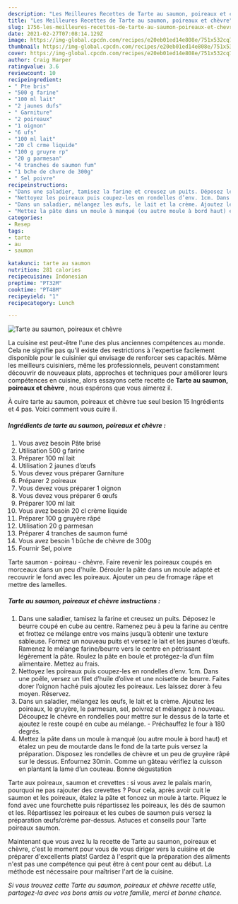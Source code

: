 ```yaml
---
description: "Les Meilleures Recettes de Tarte au saumon, poireaux et chèvre"
title: "Les Meilleures Recettes de Tarte au saumon, poireaux et chèvre"
slug: 1756-les-meilleures-recettes-de-tarte-au-saumon-poireaux-et-chevre
date: 2021-02-27T07:08:14.129Z
image: https://img-global.cpcdn.com/recipes/e20eb01ed14e808e/751x532cq70/tarte-au-saumon-poireaux-et-chevre-photo-principale-de-la-recette.jpg
thumbnail: https://img-global.cpcdn.com/recipes/e20eb01ed14e808e/751x532cq70/tarte-au-saumon-poireaux-et-chevre-photo-principale-de-la-recette.jpg
cover: https://img-global.cpcdn.com/recipes/e20eb01ed14e808e/751x532cq70/tarte-au-saumon-poireaux-et-chevre-photo-principale-de-la-recette.jpg
author: Craig Harper
ratingvalue: 3.6
reviewcount: 10
recipeingredient:
- " Pte bris"
- "500 g farine"
- "100 ml lait"
- "2 jaunes dufs"
- " Garniture"
- "2 poireaux"
- "1 oignon"
- "6 ufs"
- "100 ml lait"
- "20 cl crme liquide"
- "100 g gruyre rp"
- "20 g parmesan"
- "4 tranches de saumon fum"
- "1 bche de chvre de 300g"
- " Sel poivre"
recipeinstructions:
- "Dans une saladier, tamisez la farine et creusez un puits. Déposez le beurre coupé en cube au centre. Ramenez peu à peu la farine au centre et frottez ce mélange entre vos mains jusqu’à obtenir une texture sableuse. Formez un nouveau puits et versez le lait et les jaunes d’œufs. Ramenez le mélange farine/beurre vers le centre en pétrissant légèrement la pâte. Roulez la pâte en boule et protégez-la d’un film alimentaire. Mettez au frais."
- "Nettoyez les poireaux puis coupez-les en rondelles d’env. 1cm. Dans une poêle, versez un filet d’huile d’olive et une noisette de beurre. Faites dorer l’oignon haché puis ajoutez les poireaux. Les laissez dorer à feu moyen. Réservez."
- "Dans un saladier, mélangez les œufs, le lait et la crème. Ajoutez les poireaux, le gruyère, le parmesan, sel, poivrez et mélangez à nouveau. Découpez le chèvre en rondelles pour mettre sur le dessus de la tarte et ajoutez le reste coupé en cube au mélange.  Préchauffez le four à 180 degrés."
- "Mettez la pâte dans un moule à manqué (ou autre moule à bord haut) et étalez un peu de moutarde dans le fond de la tarte puis versez la préparation. Disposez les rondelles de chèvre et un peu de gruyère râpé sur le dessus. Enfournez 30min. Comme un gâteau vérifiez la cuisson en plantant la lame d’un couteau. Bonne dégustation"
categories:
- Resep
tags:
- tarte
- au
- saumon

katakunci: tarte au saumon 
nutrition: 281 calories
recipecuisine: Indonesian
preptime: "PT32M"
cooktime: "PT48M"
recipeyield: "1"
recipecategory: Lunch

---
```



![Tarte au saumon, poireaux et chèvre](https://img-global.cpcdn.com/recipes/e20eb01ed14e808e/751x532cq70/tarte-au-saumon-poireaux-et-chevre-photo-principale-de-la-recette.jpg)

La cuisine est peut-être l'une des plus anciennes compétences au monde. Cela ne signifie pas qu'il existe des restrictions à l'expertise facilement disponible pour le cuisinier qui envisage de renforcer ses capacités. Même les meilleurs cuisiniers, même les professionnels, peuvent constamment découvrir de nouveaux plats, approches et techniques pour améliorer leurs compétences en cuisine, alors essayons cette recette de <strong> Tarte au saumon, poireaux et chèvre </strong>, nous espérons que vous aimerez il.

<!--inarticleads1-->

À cuire tarte au saumon, poireaux et chèvre tue seul besion 15 Ingrédients et 4 pas. Voici comment vous cuire il.

##### Ingrédients de tarte au saumon, poireaux et chèvre :

1. Vous avez besoin  Pâte brisé
1. Utilisation 500 g farine
1. Préparer 100 ml lait
1. Utilisation 2 jaunes d’œufs
1. Vous devez vous préparer  Garniture
1. Préparer 2 poireaux
1. Vous devez vous préparer 1 oignon
1. Vous devez vous préparer 6 œufs
1. Préparer 100 ml lait
1. Vous avez besoin 20 cl crème liquide
1. Préparer 100 g gruyère râpé
1. Utilisation 20 g parmesan
1. Préparer 4 tranches de saumon fumé
1. Vous avez besoin 1 bûche de chèvre de 300g
1. Fournir  Sel, poivre


Tarte saumon - poireau - chèvre. Faire revenir les poireaux coupés en morceaux dans un peu d&#39;huile. Dérouler la pâte dans un moule adapté et recouvrir le fond avec les poireaux. Ajouter un peu de fromage râpe et mettre des lamelles. 

<!--inarticleads2-->

##### Tarte au saumon, poireaux et chèvre instructions :

1. Dans une saladier, tamisez la farine et creusez un puits. Déposez le beurre coupé en cube au centre. Ramenez peu à peu la farine au centre et frottez ce mélange entre vos mains jusqu’à obtenir une texture sableuse. Formez un nouveau puits et versez le lait et les jaunes d’œufs. Ramenez le mélange farine/beurre vers le centre en pétrissant légèrement la pâte. Roulez la pâte en boule et protégez-la d’un film alimentaire. Mettez au frais.
1. Nettoyez les poireaux puis coupez-les en rondelles d’env. 1cm. Dans une poêle, versez un filet d’huile d’olive et une noisette de beurre. Faites dorer l’oignon haché puis ajoutez les poireaux. Les laissez dorer à feu moyen. Réservez.
1. Dans un saladier, mélangez les œufs, le lait et la crème. Ajoutez les poireaux, le gruyère, le parmesan, sel, poivrez et mélangez à nouveau. Découpez le chèvre en rondelles pour mettre sur le dessus de la tarte et ajoutez le reste coupé en cube au mélange.  - Préchauffez le four à 180 degrés.
1. Mettez la pâte dans un moule à manqué (ou autre moule à bord haut) et étalez un peu de moutarde dans le fond de la tarte puis versez la préparation. Disposez les rondelles de chèvre et un peu de gruyère râpé sur le dessus. Enfournez 30min. Comme un gâteau vérifiez la cuisson en plantant la lame d’un couteau. Bonne dégustation


Tarte aux poireaux, saumon et crevettes : si vous avez le palais marin, pourquoi ne pas rajouter des crevettes ? Pour cela, après avoir cuit le saumon et les poireaux, étalez la pâte et foncez un moule à tarte. Piquez le fond avec une fourchette puis répartissez les poireaux, les dés de saumon et les. Répartissez les poireaux et les cubes de saumon puis versez la préparation œufs/crème par-dessus. Astuces et conseils pour Tarte poireaux saumon. 

<!--inarticleads1-->

<p>
Maintenant que vous avez lu la recette de Tarte au saumon, poireaux et chèvre, c'est le moment pour vous de vous diriger vers la cuisine et de préparer d'excellents plats! Gardez à l'esprit que la préparation des aliments n'est pas une compétence qui peut être à cent pour cent au début. La méthode est nécessaire pour maîtriser l'art de la cuisine.
</p>

<p>
<i>Si vous trouvez cette Tarte au saumon, poireaux et chèvre recette utile, partagez-la avec vos bons amis ou votre famille, merci et bonne chance.</i>
</p>
